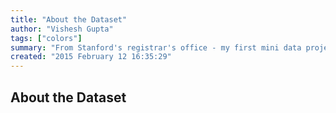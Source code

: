 ```yaml
---
title: "About the Dataset"
author: "Vishesh Gupta"
tags: ["colors"]
summary: "From Stanford's registrar's office - my first mini data project. The main interesting things here would be to look at the changes in major selection over time, and the differences in majors by gender. I'm mostly interested in the undergrad majors."
created: "2015 February 12 16:35:29"
---
```

## About the Dataset

